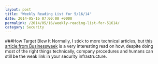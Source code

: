 ```yaml
---
layout: post
title: "Weekly Reading List for 5/16/14"
date: 2014-05-16 07:00:00 +0000
permalink: /2014/05/16/weekly-reading-list-for-51614/
category: Security
---
```

###How Target Blew It
Normally, I stick to more technical articles, but [this article from Businessweek](http://mobile.businessweek.com/articles/2014-03-13/target-missed-alarms-in-epic-hack-of-credit-card-data) is a very interesting read on how, despite doing most of the right things technically, company procedures and humans can still be the weak link in your security infrastructure.
